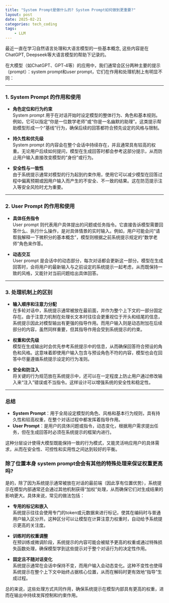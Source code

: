 ```yaml
---
title: "System Prompt是做什么的? System Prompt如何做到更重要?"
layout: post
date: 2025-02-21
categories: tech_coding
tags:
    - LLM
---
```


最近一直在学习自然语言处理和大语言模型的一些基本概念, 这些内容是在ChatGPT, Deepseek等大语言模型的帮助下记录的。


在大模型（如ChatGPT、GPT‑4等）的应用中，我们通常会区分两种主要的提示（prompt）：system prompt和user prompt，它们在作用和处理机制上有明显不同：

---

### 1. System Prompt 的作用和使用

- **角色定位和行为约束**  
  System prompt 用于在对话开始时设定模型的整体行为、角色和基本规则。例如，它可以指定“你是一位数学老师”或“你是一名幽默的助理”。这类提示帮助模型形成一个“基线”行为，确保后续的回答都符合预先设定的风格与限制。  

- **持久性和优先级**  
  System prompt 的内容会在整个会话中持续存在，并且通常具有较高的权重。无论用户后续如何提问，模型在生成回答时都会参考这部分提示，从而防止用户输入直接改变模型的“身份”或行为。  

- **安全性与一致性**  
  由于系统提示通常对模型的行为起到约束作用，使用它可以减少模型在回答过程中偏离预期或因用户输入而产生的不安全、不一致的结果。这在防范提示注入等安全风险时尤为重要。  

---

### 2. User Prompt 的作用和使用

- **具体任务指令**  
  User prompt 则代表用户具体提出的问题或任务指令。它直接告诉模型需要回答什么、执行什么操作，是对具体情景的实时输入。例如，用户可能会问“请帮我解释一下微积分的基本概念”，模型则根据之前系统提示规定的“数学老师”角色来作答。

- **动态交互**  
  User prompt 是会话中的动态部分，每次对话都会更新这一部分。模型在生成回答时，会将用户的最新输入与之前设定的系统提示一起考虑，从而既保持一致的风格，又能针对当前问题给出具体回答。

---

### 3. 处理机制上的区别

- **输入顺序和注意力分配**  
  在多轮对话中，系统提示通常被放在最前面，并作为整个上下文的一部分固定存在。由于注意力机制在处理长文本时往往会更重视位于开头和结尾的信息，系统提示因此对模型输出有更强的指导作用。而用户输入则是动态附加在后续部分的内容，虽然同样重要，但其指导作用会受到系统提示的约束。
  
- **权重和优先级**  
  模型在生成输出时会优先参考系统提示中的信息，从而确保回答符合预设的角色和风格。这意味着即使用户输入包含与预设角色不符的内容，模型也会在回答中尽量遵循系统提示设定的行为准则。
  
- **安全和防注入**  
  将关键的行为规范放在系统提示中，还可以在一定程度上防止用户通过修改输入来“注入”错误或不当指令。这样设计可以增强系统的安全性和稳定性。
  

---

### 总结

- **System Prompt**：用于全局设定模型的角色、风格和基本行为规则，具有持久性和较高权重，在整个对话过程中都发挥着指导作用。
- **User Prompt**：是用户的具体问题或指令，动态变化，根据用户需求提出任务，但在生成回答时必须在系统提示的框架内进行。

这种分层设计使得大模型既能保持一致的行为模式，又能灵活响应用户的具体需求，从而在安全性、可控性和实用性之间达到较好的平衡。

### 除了位置本身 system prompt会会有其他的特殊处理来保证权重更高吗?

是的，除了因为系统提示通常被放在对话的最前端（因此享有位置优势），系统提示在模型内部通常还会通过其他机制获得“加权”处理，从而确保它们对生成结果的影响更大。具体来说，常见的做法包括：

- **专用的标记和嵌入**  
  系统提示往往会使用专门的token或元数据来进行标记，使其在编码时与普通用户输入区分开。这种区分可以让模型在计算注意力权重时，自动给予系统提示更高的关注度。  
  
- **训练时的权重调整**  
  在预训练或微调阶段，系统提示的内容可能会被赋予更高的权重或通过特殊损失函数处理，确保模型学到这些提示对于整个对话行为的决定性作用。  

- **固定且不随对话变化**  
  系统提示通常在会话中保持不变，而用户输入会动态变化。这种不变性也使得系统提示在整个上下文中始终占据核心位置，从而在解码时更有效地“指导”生成过程。  

总的来说，这些处理方式共同作用，确保系统提示在模型内部具有更高的权重，进而在输出中持续发挥控制和约束作用。  